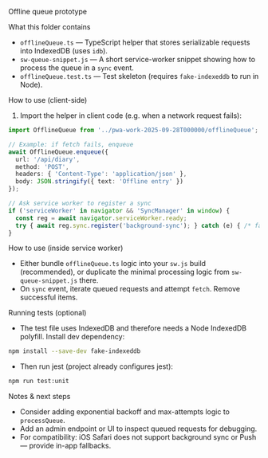 Offline queue prototype

What this folder contains
- `offlineQueue.ts` — TypeScript helper that stores serializable requests into IndexedDB (uses `idb`).
- `sw-queue-snippet.js` — A short service-worker snippet showing how to process the queue in a `sync` event.
- `offlineQueue.test.ts` — Test skeleton (requires `fake-indexeddb` to run in Node).

How to use (client-side)
1. Import the helper in client code (e.g. when a network request fails):

```ts
import OfflineQueue from '../pwa-work-2025-09-28T000000/offlineQueue';

// Example: if fetch fails, enqueue
await OfflineQueue.enqueue({
  url: '/api/diary',
  method: 'POST',
  headers: { 'Content-Type': 'application/json' },
  body: JSON.stringify({ text: 'Offline entry' })
});

// Ask service worker to register a sync
if ('serviceWorker' in navigator && 'SyncManager' in window) {
  const reg = await navigator.serviceWorker.ready;
  try { await reg.sync.register('background-sync'); } catch (e) { /* fallback */ }
}
```

How to use (inside service worker)
- Either bundle `offlineQueue.ts` logic into your `sw.js` build (recommended), or
  duplicate the minimal processing logic from `sw-queue-snippet.js` there.
- On `sync` event, iterate queued requests and attempt `fetch`. Remove successful items.

Running tests (optional)
- The test file uses IndexedDB and therefore needs a Node IndexedDB polyfill. Install dev dependency:

```bash
npm install --save-dev fake-indexeddb
```

- Then run jest (project already configures jest):

```bash
npm run test:unit
```

Notes & next steps
- Consider adding exponential backoff and max-attempts logic to `processQueue`.
- Add an admin endpoint or UI to inspect queued requests for debugging.
- For compatibility: iOS Safari does not support background sync or Push — provide in-app fallbacks.
